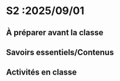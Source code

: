 # S2 :<!-- varexp:begin S2 -->2025/09/01<!-- varexp:end -->

## À préparer avant la classe

## Savoirs essentiels/Contenus

## Activités en classe
